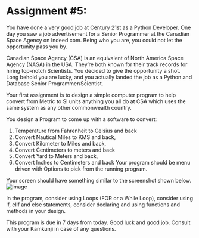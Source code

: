 # Assignment #5:
 
You have done a very good job at Century 21st as a Python Developer. One day you saw a job advertisement for a Senior Programmer at the Canadian Space Agency on Indeed.com. Being who you are, you could not let the opportunity pass you by.
 
Canadian Space Agency (CSA) is an equivalent of North America Space Agency (NASA) in the USA. They’re both known for their track records for hiring top-notch Scientists. You decided to give the opportunity a shot.
Long behold you are lucky, and you actually landed the job as a Python and Database Senior Programmer/Scientist.
 
Your first assignment is to design a simple computer program to help convert from Metric to SI units anything you all do at CSA which uses the same system as any other commonwealth country.
 
You design a Program to come up with a software to convert:
 
1)	Temperature from Fahrenheit to Celsius and back
2)	Convert Nautical Miles to KMS and back,
3)	Convert Kilometer to Miles and back,
4)	Convert Centimeters to meters and back
5)	Convert Yard to Meters and back,
6)	Convert Inches to Centimeters and back
Your program should be menu driven with Options to pick from the running program.
 
Your screen should have something similar to the screenshot shown below.
![image](https://user-images.githubusercontent.com/44478872/120902606-ef061e80-c649-11eb-8cc6-ffe6a1e2820a.png)

  
In the program, consider using Loops (FOR or a While Loop), consider using if, elif and else statements, consider declaring and using functions and methods in your design.
 
This program is due in 7 days from today. Good luck and good job. Consult with your Kamkunji in case of any questions.
 
